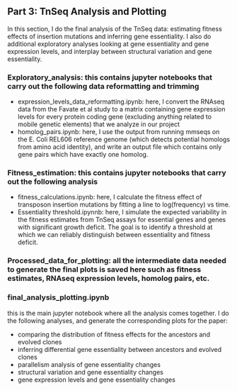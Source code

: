 ## Part 3: TnSeq Analysis and Plotting

In this section, I do the final analysis of the TnSeq data: estimating fitness effects of insertion mutations and inferring gene essentiality. I also do additional exploratory analyses looking at gene essentiality and gene expression levels, and interplay between structural variation and gene essentiality.

### Exploratory_analysis: this contains jupyter notebooks that carry out the following data reformatting and trimming

- expression_levels_data_reformatting.ipynb: here, I convert the RNAseq data from the Favate et al study to a matrix containing gene expression levels for every protein coding gene (excluding anything related to mobile genetic elements) that we analyze in our project
- homolog_pairs.ipynb: here, I use the output from running mmseqs on the E. Coli REL606 reference genome (which detects potential homologs from amino acid identity), and write an output file which contains only gene pairs which have exactly one homolog.

### Fitness_estimation: this contains jupyter notebooks that carry out the following analysis

- fitness_calculations.ipynb: here, I calculate the fitness effect of transposon insertion mutations by fitting a line to log(frequency) vs time. 
- Essentiality threshold.ipynnb: here, I simulate the expected variability in the fitness estimates from TnSeq assays for essential genes and genes with significant growth deficit. The goal is to identify a threshold at which we can reliably distinguish between essentiality and fitness deficit.

### Processed_data_for_plotting: all the intermediate data needed to generate the final plots is saved here such as fitness estimates, RNAseq expression levels, homolog pairs, etc.

### final_analysis_plotting.ipynb

this is the main jupyter notebook where all the analysis comes together. I do the following analyses, and generate the corresponding plots for the paper:
- comparing the distribution of fitness effects for the ancestors and evolved clones
- inferring differential gene essentiality between ancestors and evolved clones
- parallelism analysis of gene essentiality changes
- structural variation and gene essentiality changes
- gene expression levels and gene essentiality changes


